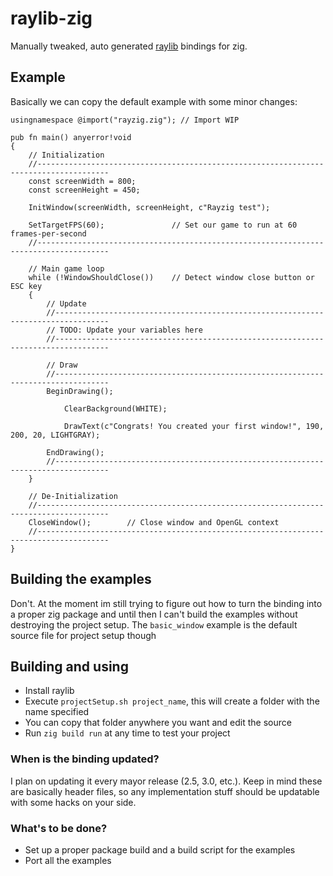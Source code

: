 # raylib-zig
Manually tweaked, auto generated [raylib](https://github.com/raysan5/raylib) bindings for zig.

## Example
Basically we can copy the default example with some minor changes:
```zig
usingnamespace @import("rayzig.zig"); // Import WIP

pub fn main() anyerror!void
{
    // Initialization
    //--------------------------------------------------------------------------------------
    const screenWidth = 800;
    const screenHeight = 450;

    InitWindow(screenWidth, screenHeight, c"Rayzig test");

    SetTargetFPS(60);               // Set our game to run at 60 frames-per-second
    //--------------------------------------------------------------------------------------

    // Main game loop
    while (!WindowShouldClose())    // Detect window close button or ESC key
    {
        // Update
        //----------------------------------------------------------------------------------
        // TODO: Update your variables here
        //----------------------------------------------------------------------------------

        // Draw
        //----------------------------------------------------------------------------------
        BeginDrawing();

            ClearBackground(WHITE);

            DrawText(c"Congrats! You created your first window!", 190, 200, 20, LIGHTGRAY);

        EndDrawing();
        //----------------------------------------------------------------------------------
    }

    // De-Initialization
    //--------------------------------------------------------------------------------------
    CloseWindow();        // Close window and OpenGL context
    //--------------------------------------------------------------------------------------
}
```

## Building the examples
Don't. At the moment im still trying to figure out how to turn the binding into a proper zig package and until then I can't build the examples without destroying the project setup.
The `basic_window` example is the default source file for project setup though

## Building and using
 + Install raylib
 + Execute `projectSetup.sh project_name`, this will create a folder with the name specified
 + You can copy that folder anywhere you want and edit the source
 + Run `zig build run` at any time to test your project

### When is the binding updated?
I plan on updating it every mayor release (2.5, 3.0, etc.). Keep in mind these are basically header files, so any implementation stuff should be updatable with some hacks on your side.

### What's to be done?
 + Set up a proper package build and a build script for the examples
 + Port all the examples
